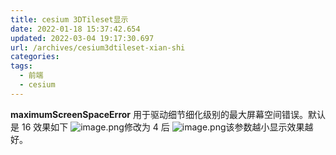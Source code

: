 ```yaml
---
title: cesium 3DTileset显示
date: 2022-01-18 15:37:42.654
updated: 2022-03-04 19:17:30.697
url: /archives/cesium3dtileset-xian-shi
categories:
tags:
  - 前端
  - cesium
---
```


**maximumScreenSpaceError**
用于驱动细节细化级别的最大屏幕空间错误。默认是 16
效果如下
![image.png](https://cdn.jsdelivr.net/gh/houxiaozhao/imageLibrary@master/uPic/2022/05/20/r3zTDc.png)修改为 4 后
![image.png](https://cdn.jsdelivr.net/gh/houxiaozhao/imageLibrary@master/uPic/2022/05/20/ExWdUt.png)该参数越小显示效果越好。

